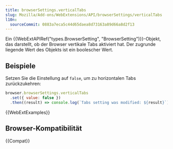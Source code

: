 ```yaml
---
title: browserSettings.verticalTabs
slug: Mozilla/Add-ons/WebExtensions/API/browserSettings/verticalTabs
l10n:
  sourceCommit: 0883a7eca5c44d65daea8d73163a89d66a8d2f13
---
```


Ein {{WebExtAPIRef("types.BrowserSetting", "BrowserSetting")}}-Objekt, das darstellt, ob der Browser vertikale Tabs aktiviert hat. Der zugrunde liegende Wert des Objekts ist ein boolescher Wert.

## Beispiele

Setzen Sie die Einstellung auf `false`, um zu horizontalen Tabs zurückzukehren:

```js
browser.browserSettings.verticalTabs
  .set({ value: false })
  .then((result) => console.log(`Tabs setting was modified: ${result}`));
```

{{WebExtExamples}}

## Browser-Kompatibilität

{{Compat}}
